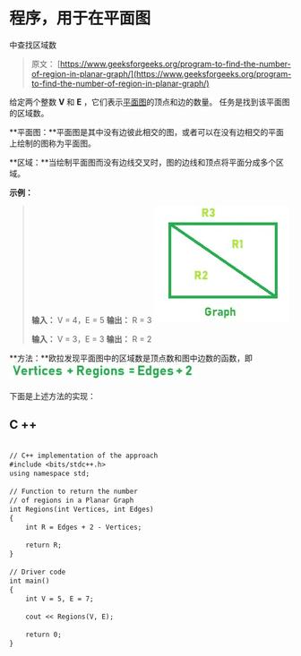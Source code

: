 # 程序，用于在平面图

中查找区域数

> 原文： [https://www.geeksforgeeks.org/program-to-find-the-number-of-region-in-planar-graph/](https://www.geeksforgeeks.org/program-to-find-the-number-of-region-in-planar-graph/)

给定两个整数 **V** 和 **E** ，它们表示[平面图](https://www.geeksforgeeks.org/mathematics-planar-graphs-graph-coloring/)的顶点和边的数量。 任务是找到该平面图的区域数。

**平面图：**平面图是其中没有边彼此相交的图，或者可以在没有边相交的平面上绘制的图称为平面图。

**区域：**当绘制平面图而没有边线交叉时，图的边线和顶点将平面分成多个区域。

**示例：**

> **输入：** V = 4，E = 5
> **输出：** R = 3
> ![](img/f83d2c1f52a4d645a1bd393d999282e4.png)
> 
> **输入：** V = 3，E = 3
> **输出：** R = 2

**方法：**欧拉发现平面图中的区域数是顶点数和图中边数的函数，即
![](img/16d5b272db2b40dafd4adf77d2a3c036.png)

下面是上述方法的实现：

## C ++

```

// C++ implementation of the approach 
#include <bits/stdc++.h> 
using namespace std; 

// Function to return the number 
// of regions in a Planar Graph 
int Regions(int Vertices, int Edges) 
{ 
    int R = Edges + 2 - Vertices; 

    return R; 
} 

// Driver code 
int main() 
{ 
    int V = 5, E = 7; 

    cout << Regions(V, E); 

    return 0; 
} 

```